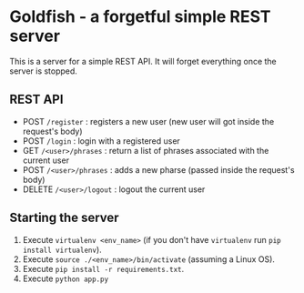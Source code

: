 # Goldfish - a forgetful simple REST server

This is a server for a simple REST API. It will forget everything once the server is stopped.

## REST API

* POST `/register` : registers a new user (new user will got inside the request's body)
* POST `/login` : login with a registered user
* GET `/<user>/phrases` : return a list of phrases associated with the current user
* POST `/<user>/phrases` : adds a new pharse (passed inside the request's body)
* DELETE `/<user>/logout` : logout the current user

## Starting the server

1. Execute `virtualenv <env_name>` (if you don't have `virtualenv` run `pip install virtualenv`).
2. Execute `source ./<env_name>/bin/activate` (assuming a Linux OS).
3. Execute `pip install -r requirements.txt`.
4. Execute `python app.py`
